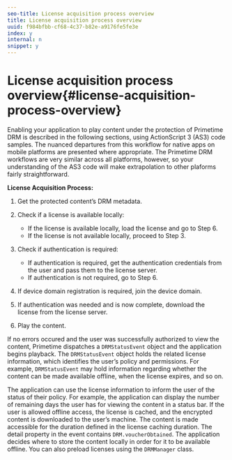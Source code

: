 ```yaml
---
seo-title: License acquisition process overview
title: License acquisition process overview
uuid: f984bfbb-cf68-4c37-b82e-a9176fe5fe3e
index: y
internal: n
snippet: y
---
```


# License acquisition process overview{#license-acquisition-process-overview}

Enabling your application to play content under the protection of Primetime DRM is described in the following sections, using ActionScript 3 (AS3) code samples. The nuanced departures from this workflow for native apps on mobile platforms are presented where appropriate. The Primetime DRM workflows are very similar across all platforms, however, so your understanding of the AS3 code will make extrapolation to other plaforms fairly straightforward.

**License Acquisition Process:**

1. Get the protected content’s DRM metadata. 
1. Check if a license is available locally:

    * If the license is available locally, load the license and go to Step 6. 
    * If the license is not available locally, proceed to Step 3.

1. Check if authentication is required:

    * If authentication is required, get the authentication credentials from the user and pass them to the license server. 
    * If authentication is not required, go to Step 6.

1. If device domain registration is required, join the device domain. 
1. If authentication was needed and is now complete, download the license from the license server. 
1. Play the content.

If no errors occured and the user was successfully authorized to view the content, Primetime dispatches a `DRMStatusEvent` object and the application begins playback. The `DRMStatusEvent` object holds the related license information, which identifies the user’s policy and permissions. For example, `DRMStatusEvent` may hold information regarding whether the content can be made available offline, when the license expires, and so on.

The application can use the license information to inform the user of the status of their policy. For example, the application can display the number of remaining days the user has for viewing the content in a status bar. If the user is allowed offline access, the license is cached, and the encrypted content is downloaded to the user’s machine. The content is made accessible for the duration defined in the license caching duration. The detail property in the event contains `DRM.voucherObtained`. The application decides where to store the content locally in order for it to be available offline. You can also preload licenses using the `DRMManager` class. 
